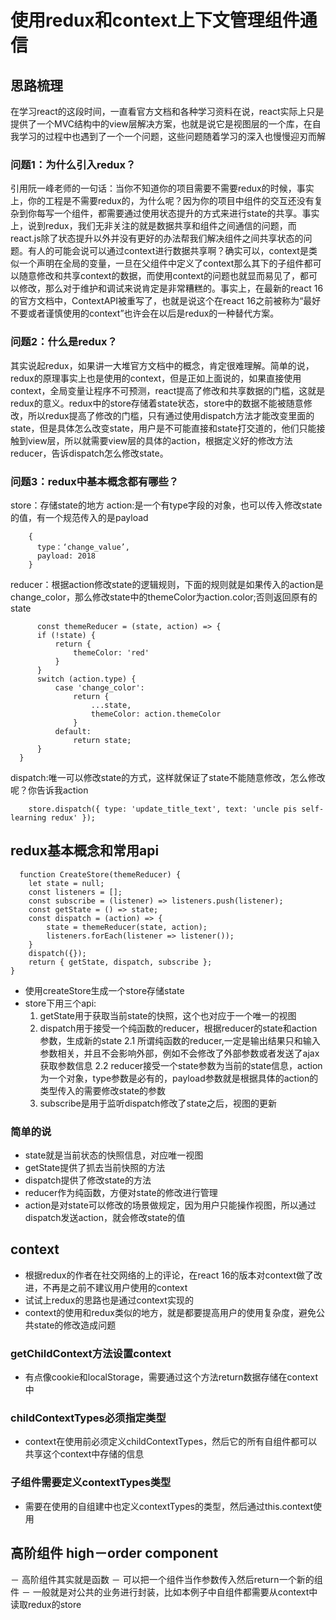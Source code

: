 # 使用redux和context上下文管理组件通信

## 思路梳理
在学习react的这段时间，一直看官方文档和各种学习资料在说，react实际上只是提供了一个MVC结构中的view层解决方案，也就是说它是视图层的一个库，在自我学习的过程中也遇到了一个一个问题，这些问题随着学习的深入也慢慢迎刃而解

### 问题1：为什么引入redux？
引用阮一峰老师的一句话：当你不知道你的项目需要不需要redux的时候，事实上，你的工程是不需要redux的，为什么呢？因为你的项目中组件的交互还没有复杂到你每写一个组件，都需要通过使用状态提升的方式来进行state的共享。事实上，说到redux，我们无非关注的就是数据共享和组件之间通信的问题，而react.js除了状态提升以外并没有更好的办法帮我们解决组件之间共享状态的问题。有人的可能会说可以通过context进行数据共享啊？确实可以，context是类似一个声明在全局的变量，一旦在父组件中定义了context那么其下的子组件都可以随意修改和共享context的数据，而使用context的问题也就显而易见了，都可以修改，那么对于维护和调试来说肯定是非常糟糕的。事实上，在最新的react 16的官方文档中，ContextAPI被重写了，也就是说这个在react 16之前被称为“最好不要或者谨慎使用的context”也许会在以后是redux的一种替代方案。

### 问题2：什么是redux？
其实说起redux，如果讲一大堆官方文档中的概念，肯定很难理解。简单的说，redux的原理事实上也是使用的context，但是正如上面说的，如果直接使用context，全局变量让程序不可预测，react提高了修改和共享数据的门槛，这就是redux的意义。redux中的store存储着state状态，store中的数据不能被随意修改，所以redux提高了修改的门槛，只有通过使用dispatch方法才能改变里面的state，但是具体怎么改变state，用户是不可能直接和state打交道的，他们只能接触到view层，所以就需要view层的具体的action，根据定义好的修改方法reducer，告诉dispatch怎么修改state。

### 问题3：redux中基本概念都有哪些？
store：存储state的地方
action:是一个有type字段的对象，也可以传入修改state的值，有一个规范传入的是payload

```
    {
      type：‘change_value’,
      payload: 2018
    }
```

reducer：根据action修改state的逻辑规则，下面的规则就是如果传入的action是change_color，那么修改state中的themeColor为action.color;否则返回原有的state

```
      const themeReducer = (state, action) => {
      if (!state) {
          return {
              themeColor: 'red'
          }
      }
      switch (action.type) {
          case 'change_color':
              return {
                  ...state,
                  themeColor: action.themeColor
              }
          default:
              return state;
      }
  }
```

dispatch:唯一可以修改state的方式，这样就保证了state不能随意修改，怎么修改呢？你告诉我action

```
    store.dispatch({ type: 'update_title_text', text: 'uncle pis self-learning redux' });
```

## redux基本概念和常用api

```
  function CreateStore(themeReducer) {
    let state = null;
    const listeners = [];
    const subscribe = (listener) => listeners.push(listener);
    const getState = () => state;
    const dispatch = (action) => {
        state = themeReducer(state, action);
        listeners.forEach(listener => listener());
    }
    dispatch({});
    return { getState, dispatch, subscribe };
}

```
- 使用createStore生成一个store存储state
- store下用三个api:
  1. getState用于获取当前state的快照，这个也对应于一个唯一的视图
  2. dispatch用于接受一个纯函数的reducer，根据reducer的state和action参数，生成新的state
    2.1 所谓纯函数的reducer,一定是输出结果只和输入参数相关，并且不会影响外部，例如不会修改了外部参数或者发送了ajax获取参数信息
    2.2 reducer接受一个state参数为当前的state信息，action为一个对象，type参数是必有的，payload参数就是根据具体的action的类型传入的需要修改state的参数
  3. subscribe是用于监听dispatch修改了state之后，视图的更新

### 简单的说
- state就是当前状态的快照信息，对应唯一视图
- getState提供了抓去当前快照的方法
- dispatch提供了修改state的方法
- reducer作为纯函数，方便对state的修改进行管理
- action是对state可以修改的场景做规定，因为用户只能操作视图，所以通过dispatch发送action，就会修改state的值

## context
- 根据redux的作者在社交网络的上的评论，在react 16的版本对context做了改进，不再是之前不建议用户使用的context
- 试试上redux的思路也是通过context实现的
- context的使用和redux类似的地方，就是都要提高用户的使用复杂度，避免公共state的修改造成问题

### getChildContext方法设置context
- 有点像cookie和localStorage，需要通过这个方法return数据存储在context中
### childContextTypes必须指定类型
- context在使用前必须定义childContextTypes，然后它的所有自组件都可以共享这个context中存储的信息

### 子组件需要定义contextTypes类型
- 需要在使用的自组建中也定义contextTypes的类型，然后通过this.context使用

## 高阶组件 high－order component
－ 高阶组件其实就是函数
－ 可以把一个组件当作参数传入然后return一个新的组件
－ 一般就是对公共的业务进行封装，比如本例子中自组件都需要从context中读取redux的store
